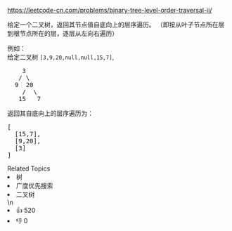 https://leetcode-cn.com/problems/binary-tree-level-order-traversal-ii/

<p>给定一个二叉树，返回其节点值自底向上的层序遍历。 （即按从叶子节点所在层到根节点所在的层，逐层从左向右遍历）</p>

<p>例如：<br />
给定二叉树 <code>[3,9,20,null,null,15,7]</code>,</p>

<pre>
    3
   / \
  9  20
    /  \
   15   7
</pre>

<p>返回其自底向上的层序遍历为：</p>

<pre>
[
  [15,7],
  [9,20],
  [3]
]
</pre>
<div><div>Related Topics</div><div><li>树</li><li>广度优先搜索</li><li>二叉树</li></div></div>\n<div><li>👍 520</li><li>👎 0</li></div>